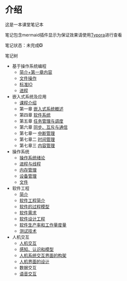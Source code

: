 # 介绍

这是一本课堂笔记本

笔记包含mermaid插件显示为保证效果请使用[Typora](https://typora.io/)进行查看

笔记状态：未完成:negative_squared_cross_mark:

笔记树

- 基于操作系统编程
  - [简介+第一章内容](基于操作系统编程/基于操作系统编程.md)
  - [文件操作](基于操作系统编程/文件操作.md)
  - [标准IO](基于操作系统编程/标准IO.md)
  - [进程](基于操作系统编程/进程.md)
- 嵌入式系统及应用
  - [课程介绍](嵌入式系统及应用/课程介绍.md)
  - 第一章 [嵌入式系统概述](嵌入式系统及应用/嵌入式系统概述.md)
  - 第四章 [软件系统](嵌入式系统及应用/软件系统.md)
  - 第五章 [任务管理与调度](嵌入式系统及应用/任务管理与调度.md)
  - 第六章 [同步、互斥与通信](嵌入式系统及应用/同步、互斥与通信.md)
  - 第七章一 [中断管理](嵌入式系统及应用/中断管理.md)
  - 第七章二 [时间管理](嵌入式系统及应用/时间管理.md)
  - 第七章三 [内容管理](嵌入式系统及应用/内存管理.md)
- 操作系统
  - [操作系统绪论](操作系统/操作系统.md)
  - [进程与线程](操作系统/进程与线程.md)
  - [内存管理](操作系统/内存管理.md)
  - [设备管理](操作系统/设备管理.md)
  - [文件](操作系统/文件.md)
- 软件工程
  - [简介](软件工程/简介.md)
  - [软件工程简介](软件工程/1软件工程简介.md)
  - [软件的过程模型](软件工程/2软件的过程模型.md)
  - [软件需求](软件工程/3需求分析.md)
  - [软件设计工程](软件工程/4软件设计工程.md)
  - [软件生产率和工作量度量](软件工程/5软件生产率和工作量度量.md)
  - [测试技术](软件工程/7测试技术.md)
- 人机交互
  - [人机交互](人机交互\人机交互.md)
  - [感知、认识和模型](人机交互\感知、认识和模型.md)
  - [人机系统交互界面的构架](人机交互\人机系统交互界面的构架.md)
  - [人机界面的设计](人机交互\人机界面的设计.md)
  - 数据交互
  - [语音交互](人机交互\语音交互.md)
  
